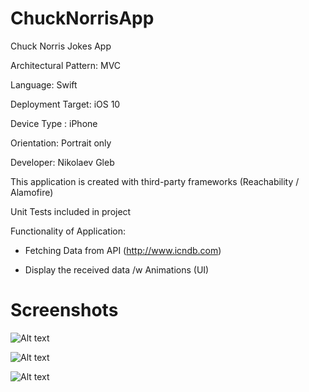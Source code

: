 # ChuckNorrisApp

Chuck Norris Jokes App

Architectural Pattern: MVC

Language: Swift

Deployment Target: iOS 10

Device Type : iPhone

Orientation: Portrait only

Developer: Nikolaev Gleb

This application is created with third-party frameworks (Reachability / Alamofire)

Unit Tests included in project

Functionality of Application:

  - Fetching Data from API (http://www.icndb.com)

  - Display the received data /w Animations (UI)

# Screenshots

![Alt text](https://sun9-29.userapi.com/c857028/v857028367/501c6/K3yKmdg1rek.jpg?raw=true "Optional Title")

![Alt text](https://sun9-19.userapi.com/c857028/v857028367/501ce/dxYANlenbok.jpg?raw=true "Optional Title")

![Alt text](https://sun9-37.userapi.com/c857028/v857028367/501d6/IAUaFBZKBgU.jpg?raw=true "Optional Title")
